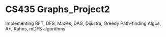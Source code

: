 # CS435 Graphs_Project2

Implementing BFT, DFS, Mazes, DAG, Dijkstra, Greedy Path-finding Algos, A*, Kahns, mDFS algorithms
